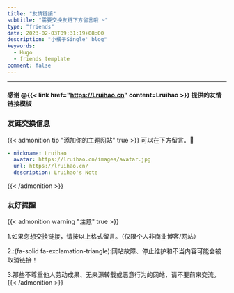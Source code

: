 ```yaml
---
title: "友情链接"
subtitle: "需要交换友链下方留言哦 ~"
type: "friends"
date: 2023-02-03T09:31:19+08:00
description: "小橘子Single' blog"
keywords: 
  - Hugo
  - friends template
comment: false
---
```

<!-- When you set data `friends.yml` in `yourProject/data/` directory, it will be automatically loaded here. -->
---
<!-- You can define additional content below for this page. -->

####  感谢 @{{< link href="https://Lruihao.cn" content=Lruihao >}} 提供的友情链接模板

### 友链交换信息
{{< admonition tip "添加你的主题网站" true >}}
可以在下方留言。:handshake:
```yaml
- nickname: Lruihao
  avatar: https://lruihao.cn/images/avatar.jpg
  url: https://lruihao.cn/
  description: Lruihao's Note
```
{{< /admonition >}}


### 友好提醒
{{< admonition warning "注意" true >}}

1.如果您想交换链接，请按以上格式留言。（仅限个人非商业博客/网站）

2.:(fa-solid fa-exclamation-triangle):网站故障、停止维护和不当内容可能会被取消链接！

3.那些不尊重他人劳动成果、无来源转载或恶意行为的网站，请不要前来交流。
{{< /admonition >}}
